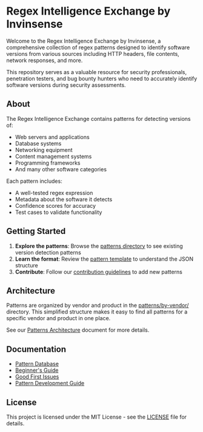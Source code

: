 # Regex Intelligence Exchange by Invinsense

Welcome to the Regex Intelligence Exchange by Invinsense, a comprehensive collection of regex patterns designed to identify software versions from various sources including HTTP headers, file contents, network responses, and more.

This repository serves as a valuable resource for security professionals, penetration testers, and bug bounty hunters who need to accurately identify software versions during security assessments.

## About

The Regex Intelligence Exchange contains patterns for detecting versions of:
- Web servers and applications
- Database systems
- Networking equipment
- Content management systems
- Programming frameworks
- And many other software categories

Each pattern includes:
- A well-tested regex expression
- Metadata about the software it detects
- Confidence scores for accuracy
- Test cases to validate functionality

## Getting Started

1. **Explore the patterns**: Browse the [patterns directory](https://github.com/Invinsense/Regex-Intelligence-Exchange-by-Invinsense/tree/master/patterns) to see existing version detection patterns
2. **Learn the format**: Review the [pattern template](https://github.com/Invinsense/Regex-Intelligence-Exchange-by-Invinsense/blob/master/patterns/TEMPLATE.md) to understand the JSON structure
3. **Contribute**: Follow our [contribution guidelines](https://github.com/Invinsense/Regex-Intelligence-Exchange-by-Invinsense/blob/master/patterns/CONTRIBUTING.md) to add new patterns

## Architecture

Patterns are organized by vendor and product in the [patterns/by-vendor/](patterns/by-vendor/) directory. This simplified structure makes it easy to find all patterns for a specific vendor and product in one place.

See our [Patterns Architecture](PATTERNS_ARCHITECTURE.md) document for more details.

## Documentation

- [Pattern Database](https://invinsense.github.io/Regex-Intelligence-Exchange-by-Invinsense/pattern-database.html)
- [Beginner's Guide](https://invinsense.github.io/Regex-Intelligence-Exchange-by-Invinsense/community/beginners-guide.html)
- [Good First Issues](https://invinsense.github.io/Regex-Intelligence-Exchange-by-Invinsense/community/good-first-issues.html)
- [Pattern Development Guide](https://invinsense.github.io/Regex-Intelligence-Exchange-by-Invinsense/community/pattern-development.html)

## License

This project is licensed under the MIT License - see the [LICENSE](LICENSE) file for details.